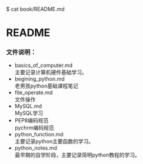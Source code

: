 $ cat book/README.md 
# README

###  文件说明： 	
- basics_of_computer.md    
主要记录计算机硬件基础学习。  
- begining_python.md  
老男孩python基础课程笔记    
- file_operate.md  
文件操作   
- MySQL.md  
MySQL学习  
- PEP8编码规范   
pychrm编码规范  
- python_function.md   
主要记录python主要函数的学习。  
- python_notes.md    
最早期的自学阶段，主要记录简明python教程的学习。  

